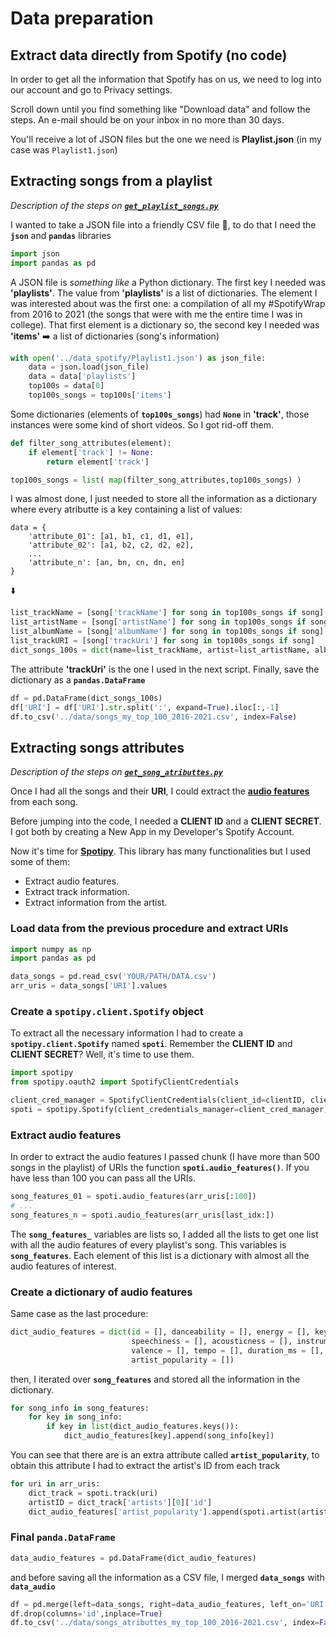 # Data preparation

## Extract data directly from Spotify (no code)
In order to get all the information that Spotify has on us, we need to log into our account and 
go to Privacy settings.

Scroll down until you find something like "Download data" and follow the steps. An e-mail should 
be on your inbox in no more than 30 days.

You'll receive a lot of JSON files but the one we need is **Playlist.json** (in my case was 
`Playlist1.json`)

## Extracting songs from a playlist
_Description of the steps on [**`get_playlist_songs.py`**](https://github.com/isaacarroyov/spotify_anomalies_kmeans-lof/blob/main/scripts/get_playlist_songs.py)_

I wanted to take a JSON file into a friendly CSV file :hugs:, to do that I need the **`json`** 
and **`pandas`** libraries

```Python
import json 
import pandas as pd
```

A JSON file is _something like_ a Python dictionary. The first key I needed was **'playlists'**. 
The value from **'playlists'** is a list of dictionaries. The element I was interested about 
was the first one: a compilation of all my #SpotifyWrap from 2016 to 2021 (the songs that 
were with me the entire time I was in college). That first element is a dictionary so, the second 
key I needed was **'items'** :arrow_right: a list of dictionaries (song's information)

```Python
with open('../data_spotify/Playlist1.json') as json_file:
    data = json.load(json_file)
    data = data['playlists']
    top100s = data[0]
    top100s_songs = top100s['items']
```

Some dictionaries (elements of **`top100s_songs`**) had **`None`** in **'track'**, those 
instances were some kind of short videos. So I got rid-off them.

```Python
def filter_song_attributes(element):
    if element['track'] != None:
        return element['track']

top100s_songs = list( map(filter_song_attributes,top100s_songs) )
```

I was almost done, I just needed to store all the information as a dictionary where every 
atributte is a key containing a list of values:

```
data = {
    'attribute_01': [a1, b1, c1, d1, e1],
    'attribute_02': [a1, b2, c2, d2, e2],
    ...
    'attribute_n': [an, bn, cn, dn, en]
}
```

:arrow_down:

```Python
list_trackName = [song['trackName'] for song in top100s_songs if song]
list_artistName = [song['artistName'] for song in top100s_songs if song]
list_albumName = [song['albumName'] for song in top100s_songs if song]
list_trackURI = [song['trackUri'] for song in top100s_songs if song]
dict_songs_100s = dict(name=list_trackName, artist=list_artistName, album=list_albumName, URI=list_trackURI)
```

The attribute **'trackUri'** is the one I used in the next script. Finally, save the dictionary 
as a **`pandas.DataFrame`**

```Python
df = pd.DataFrame(dict_songs_100s)
df['URI'] = df['URI'].str.split(':', expand=True).iloc[:,-1]
df.to_csv('../data/songs_my_top_100_2016-2021.csv', index=False)
```

## Extracting songs attributes
_Description of the steps on [**`get_song_atributtes.py`**](https://github.com/isaacarroyov/spotify_anomalies_kmeans-lof/blob/main/scripts/get_song_atributtes.py)_


Once I had all the songs and their **URI**, I could extract the 
[**audio features**](https://developer.spotify.com/documentation/web-api/reference/#/operations/get-several-audio-features) 
from each song.

Before jumping into the code, I needed a **CLIENT ID** and a **CLIENT SECRET**. I got both by 
creating a New App in my Developer's Spotify Account.

Now it's time for [**Spotipy**](https://spotipy.readthedocs.io/en/2.19.0/). This library has many 
functionalities but I used some of them:

* Extract audio features.
* Extract track information.
* Extract information from the artist.

### Load data from the previous procedure and extract URIs
```Python
import numpy as np
import pandas as pd

data_songs = pd.read_csv('YOUR/PATH/DATA.csv')
arr_uris = data_songs['URI'].values
```

### Create a `spotipy.client.Spotify` object
To extract all the necessary information I had to create a 
**`spotipy.client.Spotify`** named **`spoti`**. Remember the **CLIENT ID** and 
**CLIENT SECRET**? Well, it's time to use them.

```Python
import spotipy
from spotipy.oauth2 import SpotifyClientCredentials

client_cred_manager = SpotifyClientCredentials(client_id=clientID, client_secret=clientSecret)
spoti = spotipy.Spotify(client_credentials_manager=client_cred_manager)
```
### Extract audio features
In order to extract the audio features I passed chunk (I have more than 500 songs in the 
playlist) of URIs the function **`spoti.audio_features()`**. If you have less than 100 you can 
pass all the URIs.

```Python
song_features_01 = spoti.audio_features(arr_uris[:100])
# ...
song_features_n = spoti.audio_features(arr_uris[last_idx:])
```

The **`song_features_`** variables are lists so, I added all the lists to get one list with 
all the audio features of every playlist's song. This variables is **`song_features`**. Each element
of this list is a dictionary with almost all the audio features of interest.

### Create a dictionary of audio features
Same case as the last procedure:
```Python
dict_audio_features = dict(id = [], danceability = [], energy = [], key = [], loudness = [], mode = [],
                           speechiness = [], acousticness = [], instrumentalness = [], liveness = [],
                           valence = [], tempo = [], duration_ms = [], time_signature = [],
                           artist_popularity = [])
```
then, I iterated over **`song_features`** and stored all the information in the dictionary.

```Python
for song_info in song_features:
    for key in song_info:
        if key in list(dict_audio_features.keys()):
            dict_audio_features[key].append(song_info[key])
```

You can see that there are is an extra attribute called **`artist_popularity`**, to obtain this 
attribute I had to extract the artist's ID from each track

```Python
for uri in arr_uris:
    dict_track = spoti.track(uri)
    artistID = dict_track['artists'][0]['id']
    dict_audio_features['artist_popularity'].append(spoti.artist(artist_id=artistID)['popularity'])
```

### Final `panda.DataFrame`

```Python
data_audio_features = pd.DataFrame(dict_audio_features)
```

and before saving all the information as a CSV file, I merged  **`data_songs`** with **`data_audio`**

```Python
df = pd.merge(left=data_songs, right=data_audio_features, left_on='URI', right_on='id')
df.drop(columns='id',inplace=True)
df.to_csv('../data/songs_atributtes_my_top_100_2016-2021.csv', index=False)
```